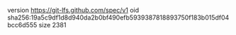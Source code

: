 version https://git-lfs.github.com/spec/v1
oid sha256:19a5c9df1d8d940da2b0bf490efb5939387818893750f183b015df04bcc6d555
size 2381
